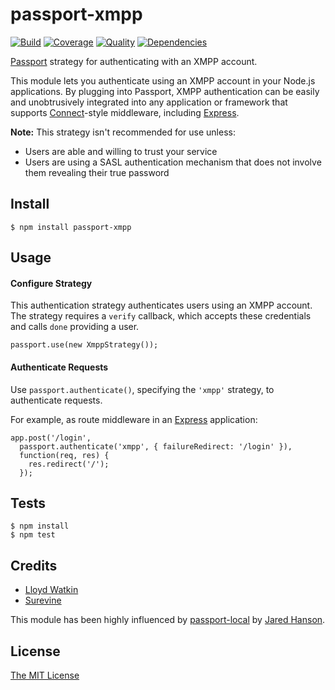 # passport-xmpp

[![Build](https://travis-ci.org/surevine/passport-xmpp.png)](https://travis-ci.org/surevine/passport-xmpp)
[![Coverage](https://coveralls.io/repos/surevine/passport-xmpp/badge.png)](https://coveralls.io/r/surevine/passport-xmpp)
[![Quality](https://codeclimate.com/github/surevine/passport-xmpp.png)](https://codeclimate.com/github/surevine/passport-xmpp)
[![Dependencies](https://david-dm.org/surevine/passport-xmpp.png)](https://david-dm.org/surevine/passport-xmpp)

[Passport](http://passportjs.org/) strategy for authenticating with an XMPP account.

This module lets you authenticate using an XMPP account in your Node.js
applications.  By plugging into Passport, XMPP authentication can be easily and
unobtrusively integrated into any application or framework that supports
[Connect](http://www.senchalabs.org/connect/)-style middleware, including
[Express](http://expressjs.com/).

__Note:__ This strategy isn't recommended for use unless:
* Users are able and willing to trust your service
* Users are using a SASL authentication mechanism that does not involve them revealing their true password

## Install

    $ npm install passport-xmpp

## Usage

#### Configure Strategy

This authentication strategy authenticates users using an XMPP account. The strategy requires a `verify` callback, which accepts these
credentials and calls `done` providing a user.

    passport.use(new XmppStrategy());

#### Authenticate Requests

Use `passport.authenticate()`, specifying the `'xmpp'` strategy, to
authenticate requests.

For example, as route middleware in an [Express](http://expressjs.com/)
application:

    app.post('/login', 
      passport.authenticate('xmpp', { failureRedirect: '/login' }),
      function(req, res) {
        res.redirect('/');
      });

## Tests

    $ npm install
    $ npm test

## Credits

  - [Lloyd Watkin](http://github.com/lloydwatkin)
  - [Surevine](http://www.surevine.com)

This module has been highly influenced by [passport-local](https://github.com/jaredhanson/passport-local) by [Jared Hanson](https://github.com/jaredhanson).

## License

[The MIT License](http://opensource.org/licenses/MIT)
